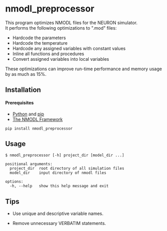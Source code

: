 # nmodl_preprocessor

This program optimizes NMODL files for the NEURON simulator.  
It performs the following optimizations to ".mod" files:  
* Hardcode the parameters
* Hardcode the temperature
* Hardcode any assigned variables with constant values
* Inline all functions and procedures
* Convert assigned variables into local variables

These optimizations can improve run-time performance and memory usage by as much
as 15%.

## Installation

#### Prerequisites
* [Python](https://www.python.org/) and [pip](https://pip.pypa.io/en/stable/)
* [The NMODL Framework](https://bluebrain.github.io/nmodl/html/index.html)

```
pip install nmodl_preprocessor
```

## Usage
```
$ nmodl_preprocessor [-h] project_dir [model_dir ...]

positional arguments:
  project_dir  root directory of all simulation files
  model_dir    input directory of nmodl files

options:
  -h, --help   show this help message and exit

```

## Tips

* Use unique and descriptive variable names.  

* Remove unnecessary VERBATIM statements.  

